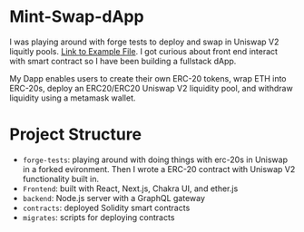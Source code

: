# Mint-Swap-dApp

I was playing around with forge tests to deploy and swap in Uniswap V2 liquitly pools. [Link to Example File](./forge-tests/test/Pool.t.sol). I got curious about front end interact with smart contract so I have been building a fullstack dApp.

My Dapp enables users to create their own ERC-20 tokens, wrap ETH into ERC-20s, deploy an ERC20/ERC20 Uniswap V2 liquidity pool, and withdraw liquidity using a metamask wallet.


# Project Structure

- `forge-tests`: playing around with doing things with erc-20s in Uniswap in a forked evironment. Then I wrote a ERC-20 contract with Uniswap V2 functionality built in.
- `Frontend`: built with React, Next.js, Chakra UI, and ether.js
- `backend`: Node.js server with a GraphQL gateway
- `contracts`: deployed Solidity smart contracts
- `migrates`: scripts for deploying contracts


